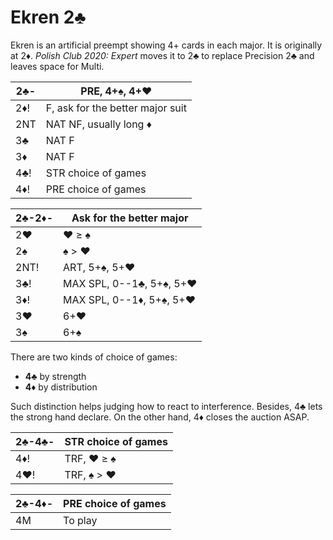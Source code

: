 # Ekren 2♣

Ekren is an artificial preempt showing 4+ cards in each major.  It is originally
at 2♦.  *Polish Club 2020: Expert* moves it to 2♣ to replace Precision 2♣ and
leaves space for Multi.

| 2♣- | PRE, 4+♠, 4+♥ |
|-----|---------------|
| 2♦! | F, ask for the better major suit
| 2NT | NAT NF, usually long ♦
| 3♣  | NAT F
| 3♦  | NAT F
| 4♣! | STR choice of games
| 4♦! | PRE choice of games

| 2♣-2♦- | Ask for the better major |
|--------|--------------------------|
| 2♥     | ♥ ≥ ♠
| 2♠     | ♠ > ♥
| 2NT!   | ART, 5+♠, 5+♥
| 3♣!    | MAX SPL, 0--1♣, 5+♠, 5+♥
| 3♦!    | MAX SPL, 0--1♦, 5+♠, 5+♥
| 3♥     | 6+♥
| 3♠     | 6+♠

There are two kinds of choice of games:

- **4♣** by strength
- **4♦** by distribution

Such distinction helps judging how to react to interference.  Besides, 4♣ lets
the strong hand declare.  On the other hand, 4♦ closes the auction ASAP.

| 2♣-4♣- | STR choice of games |
|--------|---------------------|
| 4♦!    | TRF, ♥ ≥ ♠          |
| 4♥!    | TRF, ♠ > ♥          |

| 2♣-4♦- | PRE choice of games |
|--------|---------------------|
| 4M     | To play             |